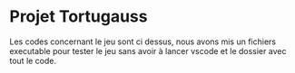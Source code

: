 # Projet Tortugauss
Les codes concernant le jeu sont ci dessus, nous avons mis un fichiers executable pour tester le jeu sans avoir à lancer vscode et le dossier avec tout le code.
